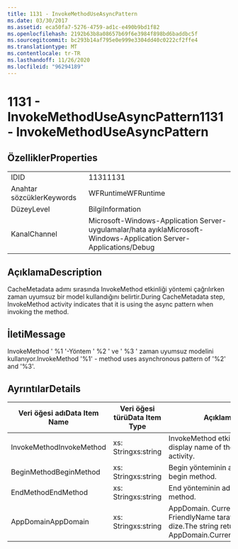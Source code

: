 ```yaml
---
title: 1131 - InvokeMethodUseAsyncPattern
ms.date: 03/30/2017
ms.assetid: eca50fa7-5276-4759-ad1c-e490b9bd1f82
ms.openlocfilehash: 2192b63b8a08657b69f6e3984f898bd6baddbc5f
ms.sourcegitcommit: bc293b14af795e0e999e3304dd40c0222cf2ffe4
ms.translationtype: MT
ms.contentlocale: tr-TR
ms.lasthandoff: 11/26/2020
ms.locfileid: "96294189"
---
```

# <a name="1131---invokemethoduseasyncpattern"></a><span data-ttu-id="1d861-102">1131 - InvokeMethodUseAsyncPattern</span><span class="sxs-lookup"><span data-stu-id="1d861-102">1131 - InvokeMethodUseAsyncPattern</span></span>

## <a name="properties"></a><span data-ttu-id="1d861-103">Özellikler</span><span class="sxs-lookup"><span data-stu-id="1d861-103">Properties</span></span>  
  
|||  
|-|-|  
|<span data-ttu-id="1d861-104">ID</span><span class="sxs-lookup"><span data-stu-id="1d861-104">ID</span></span>|<span data-ttu-id="1d861-105">1131</span><span class="sxs-lookup"><span data-stu-id="1d861-105">1131</span></span>|  
|<span data-ttu-id="1d861-106">Anahtar sözcükler</span><span class="sxs-lookup"><span data-stu-id="1d861-106">Keywords</span></span>|<span data-ttu-id="1d861-107">WFRuntime</span><span class="sxs-lookup"><span data-stu-id="1d861-107">WFRuntime</span></span>|  
|<span data-ttu-id="1d861-108">Düzey</span><span class="sxs-lookup"><span data-stu-id="1d861-108">Level</span></span>|<span data-ttu-id="1d861-109">Bilgi</span><span class="sxs-lookup"><span data-stu-id="1d861-109">Information</span></span>|  
|<span data-ttu-id="1d861-110">Kanal</span><span class="sxs-lookup"><span data-stu-id="1d861-110">Channel</span></span>|<span data-ttu-id="1d861-111">Microsoft-Windows-Application Server-uygulamalar/hata ayıkla</span><span class="sxs-lookup"><span data-stu-id="1d861-111">Microsoft-Windows-Application Server-Applications/Debug</span></span>|  
  
## <a name="description"></a><span data-ttu-id="1d861-112">Açıklama</span><span class="sxs-lookup"><span data-stu-id="1d861-112">Description</span></span>  

 <span data-ttu-id="1d861-113">CacheMetadata adımı sırasında InvokeMethod etkinliği yöntemi çağrılırken zaman uyumsuz bir model kullandığını belirtir.</span><span class="sxs-lookup"><span data-stu-id="1d861-113">During CacheMetadata step, InvokeMethod activity indicates that it is using the async pattern when invoking the method.</span></span>  
  
## <a name="message"></a><span data-ttu-id="1d861-114">İleti</span><span class="sxs-lookup"><span data-stu-id="1d861-114">Message</span></span>  

 <span data-ttu-id="1d861-115">InvokeMethod ' %1 '-Yöntem ' %2 ' ve ' %3 ' zaman uyumsuz modelini kullanıyor.</span><span class="sxs-lookup"><span data-stu-id="1d861-115">InvokeMethod '%1' - method uses asynchronous pattern of '%2' and '%3'.</span></span>  
  
## <a name="details"></a><span data-ttu-id="1d861-116">Ayrıntılar</span><span class="sxs-lookup"><span data-stu-id="1d861-116">Details</span></span>  
  
|<span data-ttu-id="1d861-117">Veri öğesi adı</span><span class="sxs-lookup"><span data-stu-id="1d861-117">Data Item Name</span></span>|<span data-ttu-id="1d861-118">Veri öğesi türü</span><span class="sxs-lookup"><span data-stu-id="1d861-118">Data Item Type</span></span>|<span data-ttu-id="1d861-119">Açıklama</span><span class="sxs-lookup"><span data-stu-id="1d861-119">Description</span></span>|  
|--------------------|--------------------|-----------------|  
|<span data-ttu-id="1d861-120">InvokeMethod</span><span class="sxs-lookup"><span data-stu-id="1d861-120">InvokeMethod</span></span>|<span data-ttu-id="1d861-121">xs: String</span><span class="sxs-lookup"><span data-stu-id="1d861-121">xs:string</span></span>|<span data-ttu-id="1d861-122">InvokeMethod etkinliğinin görünen adı.</span><span class="sxs-lookup"><span data-stu-id="1d861-122">The display name of the InvokeMethod activity.</span></span>|  
|<span data-ttu-id="1d861-123">BeginMethod</span><span class="sxs-lookup"><span data-stu-id="1d861-123">BeginMethod</span></span>|<span data-ttu-id="1d861-124">xs: String</span><span class="sxs-lookup"><span data-stu-id="1d861-124">xs:string</span></span>|<span data-ttu-id="1d861-125">Begin yönteminin adı.</span><span class="sxs-lookup"><span data-stu-id="1d861-125">The name of the begin method.</span></span>|  
|<span data-ttu-id="1d861-126">EndMethod</span><span class="sxs-lookup"><span data-stu-id="1d861-126">EndMethod</span></span>|<span data-ttu-id="1d861-127">xs: String</span><span class="sxs-lookup"><span data-stu-id="1d861-127">xs:string</span></span>|<span data-ttu-id="1d861-128">End yönteminin adı.</span><span class="sxs-lookup"><span data-stu-id="1d861-128">The name of the end method.</span></span>|  
|<span data-ttu-id="1d861-129">AppDomain</span><span class="sxs-lookup"><span data-stu-id="1d861-129">AppDomain</span></span>|<span data-ttu-id="1d861-130">xs: String</span><span class="sxs-lookup"><span data-stu-id="1d861-130">xs:string</span></span>|<span data-ttu-id="1d861-131">AppDomain. CurrentDomain. FriendlyName tarafından döndürülen dize.</span><span class="sxs-lookup"><span data-stu-id="1d861-131">The string returned by AppDomain.CurrentDomain.FriendlyName.</span></span>|
